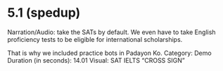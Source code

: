 # 5.1 (spedup)

Narration/Audio:  take the SATs by default. We even have to take English proficiency tests to be eligible for international scholarships.

That is why we included practice bots in Padayon Ko.
Category: Demo
Duration (in seconds): 14.01
Visual: SAT IELTS “CROSS SIGN”